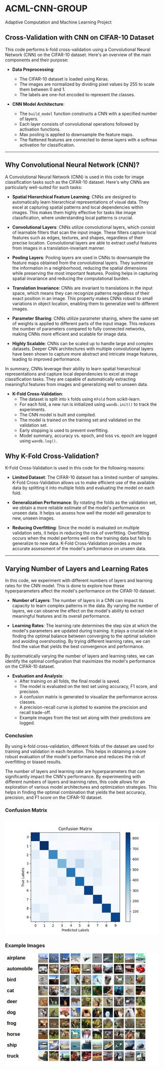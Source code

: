 # ACML-CNN-GROUP
Adaptive Computation and Machine Learning Project

## Cross-Validation with CNN on CIFAR-10 Dataset

This code performs k-fold cross-validation using a Convolutional Neural Network (CNN) on the CIFAR-10 dataset. Here's an overview of the main components and their purpose:

- **Data Preprocessing**:
  - The CIFAR-10 dataset is loaded using Keras.
  - The images are normalized by dividing pixel values by 255 to scale them between 0 and 1.
  - The labels are one-hot encoded to represent the classes.
  
- **CNN Model Architecture**:
  - The `build_model` function constructs a CNN with a specified number of layers.
  - Each layer consists of convolutional operations followed by activation functions.
  - Max pooling is applied to downsample the feature maps.
  - The flattened features are connected to dense layers with a softmax activation for classification.
---
## Why Convolutional Neural Network (CNN)?

A Convolutional Neural Network (CNN) is used in this code for image classification tasks such as the CIFAR-10 dataset. Here's why CNNs are particularly well-suited for such tasks:

- **Spatial Hierarchical Feature Learning**: CNNs are designed to automatically learn hierarchical representations of visual data. They excel at capturing spatial patterns and local dependencies within images. This makes them highly effective for tasks like image classification, where understanding local patterns is crucial.

- **Convolutional Layers**: CNNs utilize convolutional layers, which consist of learnable filters that scan the input image. These filters capture local features such as edges, textures, and shapes, regardless of their precise location. Convolutional layers are able to extract useful features from images in a translation-invariant manner.

- **Pooling Layers**: Pooling layers are used in CNNs to downsample the feature maps obtained from the convolutional layers. They summarize the information in a neighborhood, reducing the spatial dimensions while preserving the most important features. Pooling helps in capturing spatial invariance and reducing the computational burden.

- **Translation Invariance**: CNNs are invariant to translations in the input space, which means they can recognize patterns regardless of their exact position in an image. This property makes CNNs robust to small variations in object location, enabling them to generalize well to different images.

- **Parameter Sharing**: CNNs utilize parameter sharing, where the same set of weights is applied to different parts of the input image. This reduces the number of parameters compared to fully connected networks, making CNNs more efficient and scalable for image data.

- **Highly Scalable**: CNNs can be scaled up to handle large and complex datasets. Deeper CNN architectures with multiple convolutional layers have been shown to capture more abstract and intricate image features, leading to improved performance.

In summary, CNNs leverage their ability to learn spatial hierarchical representations and capture local dependencies to excel at image classification tasks. They are capable of automatically extracting meaningful features from images and generalizing well to unseen data.


- **K-Fold Cross-Validation**:
  - The dataset is split into `k` folds using `KFold` from scikit-learn.
  - For each fold, a new run is initialized using `wandb.init()` to track the experiments.
  - The CNN model is built and compiled.
  - The model is trained on the training set and validated on the validation set.
  - Early stopping is used to prevent overfitting.
  - Model summary, accuracy vs. epoch, and loss vs. epoch are logged using `wandb.log()`.

## Why K-Fold Cross-Validation?

K-Fold Cross-Validation is used in this code for the following reasons:

- **Limited Dataset**: The CIFAR-10 dataset has a limited number of samples. K-Fold Cross-Validation allows us to make efficient use of the available data by splitting it into multiple folds and evaluating the model on each fold.

- **Generalization Performance**: By rotating the folds as the validation set, we obtain a more reliable estimate of the model's performance on unseen data. It helps us assess how well the model will generalize to new, unseen images.


- **Reducing Overfitting**: Since the model is evaluated on multiple validation sets, it helps in reducing the risk of overfitting. Overfitting occurs when the model performs well on the training data but fails to generalize to new data. K-Fold Cross-Validation provides a more accurate assessment of the model's performance on unseen data.

---

## Varying Number of Layers and Learning Rates

In this code, we experiment with different numbers of layers and learning rates for the CNN model. This is done to explore how these hyperparameters affect the model's performance on the CIFAR-10 dataset.

- **Number of Layers**: The number of layers in a CNN can impact its capacity to learn complex patterns in the data. By varying the number of layers, we can observe the effect on the model's ability to extract meaningful features and its overall performance.

- **Learning Rates**: The learning rate determines the step size at which the model's parameters are updated during training. It plays a crucial role in finding the optimal balance between converging to the optimal solution and avoiding overshooting. By trying different learning rates, we can find the value that yields the best convergence and performance.

By systematically varying the number of layers and learning rates, we can identify the optimal configuration that maximizes the model's performance on the CIFAR-10 dataset.


- **Evaluation and Analysis**:
  - After training on all folds, the final model is saved.
  - The model is evaluated on the test set using accuracy, F1 score, and precision.
  - A confusion matrix is generated to visualize the performance across classes.
  - A precision-recall curve is plotted to examine the precision and recall trade-off.
  - Example images from the test set along with their predictions are logged.

### Conclusion

By using k-fold cross-validation, different folds of the dataset are used for training and validation in each iteration. This helps in obtaining a more robust evaluation of the model's performance and reduces the risk of overfitting or biased results.

The number of layers and learning rate are hyperparameters that can significantly impact the CNN's performance. By experimenting with different numbers of layers and learning rates, this code allows for an exploration of various model architectures and optimization strategies. This helps in finding the optimal combination that yields the best accuracy, precision, and F1 score on the CIFAR-10 dataset.



### Confusion Matrix

![Confusion Matrix](images/confusion_matrix.png)

### Example Images

![Images and Classes](images/images_classes.png)

